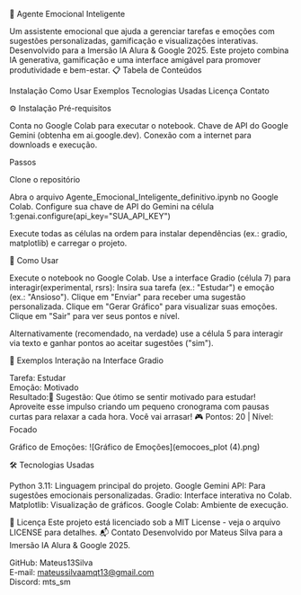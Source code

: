 🧠 Agente Emocional Inteligente
 
Um assistente emocional que ajuda a gerenciar tarefas e emoções com sugestões personalizadas, gamificação e visualizações interativas. Desenvolvido para a Imersão IA Alura & Google 2025. Este projeto combina IA generativa, gamificação e uma interface amigável para promover produtividade e bem-estar.
📋 Tabela de Conteúdos

Instalação
Como Usar
Exemplos
Tecnologias Usadas
Licença
Contato

⚙️ Instalação
Pré-requisitos

Conta no Google Colab para executar o notebook.
Chave de API do Google Gemini (obtenha em ai.google.dev).
Conexão com a internet para downloads e execução.

Passos

Clone o repositório


Abra o arquivo Agente_Emocional_Inteligente_definitivo.ipynb no Google Colab.
Configure sua chave de API do Gemini na célula 1:genai.configure(api_key="SUA_API_KEY")


Execute todas as células na ordem para instalar dependências (ex.: gradio, matplotlib) e carregar o projeto.

🚀 Como Usar

Execute o notebook no Google Colab.
Use a interface Gradio (célula 7) para interagir(experimental, rsrs): 
Insira sua tarefa (ex.: "Estudar") e emoção (ex.: "Ansioso").
Clique em "Enviar" para receber uma sugestão personalizada.
Clique em "Gerar Gráfico" para visualizar suas emoções.
Clique em "Sair" para ver seus pontos e nível.


Alternativamente (recomendado, na verdade) use a célula 5 para interagir via texto e ganhar pontos ao aceitar sugestões ("sim").

📸 Exemplos
Interação na Interface Gradio

Tarefa: Estudar  
Emoção: Motivado  
Resultado:🤖 Sugestão: Que ótimo se sentir motivado para estudar! Aproveite esse impulso criando um pequeno cronograma com pausas curtas para relaxar a cada hora. Você vai arrasar!
🎮 Pontos: 20 | Nível: Focado


Gráfico de Emoções: ![Gráfico de Emoções](emocoes_plot (4).png)

🛠️ Tecnologias Usadas

Python 3.11: Linguagem principal do projeto.
Google Gemini API: Para sugestões emocionais personalizadas.
Gradio: Interface interativa no Colab.
Matplotlib: Visualização de gráficos.
Google Colab: Ambiente de execução.


📜 Licença
Este projeto está licenciado sob a MIT License - veja o arquivo LICENSE para detalhes.
📬 Contato
Desenvolvido por Mateus Silva para a Imersão IA Alura & Google 2025. 

GitHub: Mateus13Silva  
E-mail: mateussilvaamqt13@gmail.com  
Discord: mts_sm

